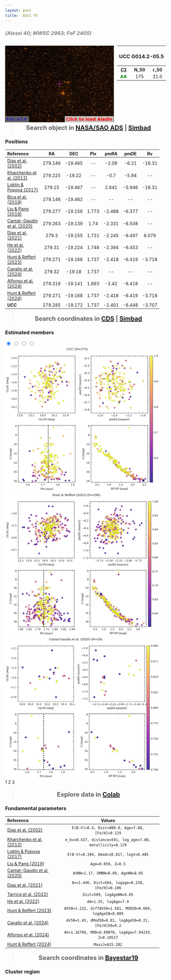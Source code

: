 ```yaml
---
layout: post
title:  ASCC 97
---
```

<h3><span style="color: #808080;"><i>(Alessi 40; MWSC 2963; FoF 2405)</i></span></h3><div style="display: flex; justify-content: space-between; width:720px;height:250px">
<div style="text-align: center;">

<!-- Static image + data attributes for FOV and target -->
<img id="aladin_img"
     data-umami-event="aladin_load"
     src="https://raw.githubusercontent.com/ucc23/Q1N/main/plots/ascc97_aladin.webp"
     alt="Click to load Aladin Lite" 
     style="width:355px;height:250px; cursor: pointer;"
     data-fov="0.7" 
     data-target="279.285 -19.172"/>
<!-- Div to contain Aladin Lite viewer -->
<div id="aladin-lite-div" style="width:355px;height:250px;display:none;"></div>
<!-- Aladin Lite script (will be loaded after the image is clicked) -->
<script src="{{ site.baseurl }}/scripts/aladin_load.js"></script>

</div>
<!-- Left block -->

<table style="width:355px;height:250px;">
  <!-- Row 1 (title) -->
  <tr>
    <td colspan="5"><h3>UCC G014.2-05.5</h3></td>
  </tr>
  <!-- Row 2 -->
  <tr>
    <th style="text-align: center;"><a href="https://ucc.ar/faq#what-is-the-c3-parameter" title="Combined class">C3</a></th>
    <th style="text-align: center;"><div title="Stars with membership probability >50%">N_50</div></th>
    <th style="text-align: center;"><div title="Radius that contains half the members [arcmin]">r_50</div></th>
  </tr>
  <!-- Row 3 -->
  <tr>
    <td style="text-align: center;"><span style="color: green; font-weight: bold;">A</span><span style="color: green; font-weight: bold;">A</span></td>
    <td style="text-align: center;">175</td>
    <td style="text-align: center;">21.0</td>
  </tr>
</table>
</div>

> <p style="text-align:center; font-weight: bold; font-size:20px">Search object in <a data-umami-event="nasa_search" href="https://ui.adsabs.harvard.edu/search/q=%20collection%3Aastronomy%20body%3A%22ASCC%2097%22&sort=date%20desc%2C%20bibcode%20desc&p_=0" target="_blank">NASA/SAO ADS</a> | <a data-umami-event="simbad_search" href="https://simbad.cds.unistra.fr/simbad/sim-id-refs?Ident=ascc97" target="_blank">Simbad</a></p>


### Positions

| Reference    | RA    | DEC   | Plx  | pmRA  | pmDE   |  Rv  |
| :---         | :---: | :---: | :---: | :---: | :---: | :---: |
|[Dias et al. (2002)](https://ui.adsabs.harvard.edu/abs/2002A%26A...389..871D) | 279.146 | -19.465 | -- | -2.09 | -6.21 | -16.31 |
|[Kharchenko et al. (2012)](https://ui.adsabs.harvard.edu/abs/2012A%26A...543A.156K) | 279.225 | -19.22 | -- | -0.7 | -5.94 | -- |
|[Loktin & Popova (2017)](https://ui.adsabs.harvard.edu/abs/2017AstBu..72..257L) | 279.15 | -19.467 | -- | 2.641 | -5.946 | -16.31 |
|[Bica et al. (2019)](https://ui.adsabs.harvard.edu/abs/2019AJ....157...12B) | 279.146 | -19.462 | -- | -- | -- | -- |
|[Liu & Pang (2019)](https://ui.adsabs.harvard.edu/abs/2019ApJS..245...32L) | 279.277 | -19.156 | 1.773 | -2.488 | -6.377 | -- |
|[Cantat-Gaudin et al. (2020)](https://ui.adsabs.harvard.edu/abs/2020A%26A...640A...1C) | 279.263 | -19.139 | 1.74 | -2.331 | -6.508 | -- |
|[Dias et al. (2021)](https://ui.adsabs.harvard.edu/abs/2021MNRAS.504..356D) | 279.3 | -19.155 | 1.731 | -2.245 | -6.497 | 6.079 |
|[He et al. (2022)](https://ui.adsabs.harvard.edu/abs/2022ApJS..262....7H) | 279.31 | -19.224 | 1.748 | -2.394 | -6.453 | -- |
|[Hunt & Reffert (2023)](https://ui.adsabs.harvard.edu/abs/2023A%26A...673A.114H) | 279.271 | -19.168 | 1.737 | -2.418 | -6.419 | -3.718 |
|[Cavallo et al. (2024)](https://ui.adsabs.harvard.edu/abs/2024AJ....167...12C) | 279.32 | -19.18 | 1.737 | -- | -- | -- |
|[Alfonso et al. (2024)](https://ui.adsabs.harvard.edu/abs/2024A%26A...689A..18A) | 279.316 | -19.141 | 1.693 | -2.42 | -6.418 | -- |
|[Hunt & Reffert (2024)](https://ui.adsabs.harvard.edu/abs/2024A%26A...686A..42H) | 279.271 | -19.168 | 1.737 | -2.418 | -6.419 | -3.718 |
| **UCC** |279.285 | -19.172 | 1.737 | -2.401 | -6.448 | -3.707 |

> <p style="text-align:center; font-weight: bold; font-size:20px">Search coordinates in <a data-umami-event="cds_coord_search" href="https://cdsportal.u-strasbg.fr/?target=279.285,-19.172" target="_blank">CDS</a> | <a data-umami-event="simbad_coord_search" href="https://simbad.cds.unistra.fr/mobile/object_list.html?coord=279.285%20-19.172&output=json&radius=5&userEntry=ascc97" target="_blank">Simbad</a></p>

### Estimated members

<div class="carousel">
<input type="radio" name="radio-btn" id="slide1" checked>
<input type="radio" name="radio-btn" id="slide1">
<input type="radio" name="radio-btn" id="slide2">
<input type="radio" name="radio-btn" id="slide3">
<div class="slides">
<div class="slide">
<a href="https://raw.githubusercontent.com/ucc23/Q1N/main/plots/UCC/ascc97.webp" target="_blank">
<img src="https://raw.githubusercontent.com/ucc23/Q1N/main/plots/UCC/ascc97.webp" alt="ASCC 97 UCC">
</a>
</div>
<div class="slide">
<a href="https://raw.githubusercontent.com/ucc23/Q1N/main/plots/HUNT23/ascc97.webp" target="_blank">
<img src="https://raw.githubusercontent.com/ucc23/Q1N/main/plots/HUNT23/ascc97.webp" alt="ASCC 97 HUNT23">
</a>
</div>
<div class="slide">
<a href="https://raw.githubusercontent.com/ucc23/Q1N/main/plots/CANTAT20/ascc97.webp" target="_blank">
<img src="https://raw.githubusercontent.com/ucc23/Q1N/main/plots/CANTAT20/ascc97.webp" alt="ASCC 97 CANTAT20">
</a>
</div>
</div>
<div class="indicators">
<label for="slide1">1</label>
<label for="slide2">2</label>
<label for="slide3">3</label>
</div>
</div>


> <p style="text-align:center; font-weight: bold; font-size:20px">Explore data in <a data-umami-event="colab" href="https://colab.research.google.com/github/ucc23/ucc/blob/main/assets/notebook.ipynb" target="_blank">Colab</a></p>


### Fundamental parameters

| Reference |  Values |
| :---      |  :---:  |
| [Dias et al. (2002)](https://ui.adsabs.harvard.edu/abs/2002A%26A...389..871D) | `E(B-V)=0.4, Dist=800.0, Age=7.88, [Fe/H]=0.129` |
| [Kharchenko et al. (2012)](https://ui.adsabs.harvard.edu/abs/2012A%26A...543A.156K) | `e_bv=0.437, distance=591, log_age=7.88, metallicity=0.129` |
| [Loktin & Popova (2017)](https://ui.adsabs.harvard.edu/abs/2017AstBu..72..257L) | `E(B-V)=0.394, Dmod=10.817, logt=8.485` |
| [Liu & Pang (2019)](https://ui.adsabs.harvard.edu/abs/2019ApJS..245...32L) | `Age=0.059, Z=0.5` |
| [Cantat-Gaudin et al. (2020)](https://ui.adsabs.harvard.edu/abs/2020A%26A...640A...1C) | `AVNN=1.17, DMNN=8.89, AgeNN=8.05` |
| [Dias et al. (2021)](https://ui.adsabs.harvard.edu/abs/2021MNRAS.504..356D) | `Av=1.446, Dist=564, logage=8.228, [Fe/H]=0.106` |
| [Tarricq et al. (2022)](https://ui.adsabs.harvard.edu/abs/2022A%26A...659A..59T) | `Dist=589, logAgeNN=8.05` |
| [He et al. (2022)](https://ui.adsabs.harvard.edu/abs/2022ApJS..262....7H) | `A0=1.55, logAge=7.9` |
| [Hunt & Reffert (2023)](https://ui.adsabs.harvard.edu/abs/2023A%26A...673A.114H) | `AV50=1.222, diffAV50=1.581, MOD50=8.669, logAge50=8.089` |
| [Cavallo et al. (2024)](https://ui.adsabs.harvard.edu/abs/2024AJ....167...12C) | `AV50=1.43, dMod50=8.81, logAge50=8.21, [Fe/H]50=0.2` |
| [Alfonso et al. (2024)](https://ui.adsabs.harvard.edu/abs/2024A%26A...689A..18A) | `AV=1.16766, MOD=8.89076, logAge=7.94219, Z=0.10517` |
| [Hunt & Reffert (2024)](https://ui.adsabs.harvard.edu/abs/2024A%26A...686A..42H) | `MassJ=615.282` |

> <p style="text-align:center; font-weight: bold; font-size:20px">Search coordinates in <a data-umami-event="bayestar" href="http://argonaut.skymaps.info/query?lon=14.256%20&lat=-5.576&coordsys=gal&mapname=bayestar2019" target="_blank">Bayestar19</a></p>


### Cluster region

<html lang="en">
  <body>
    <center>
    <div id="plot-params"
         data-oc-name="ascc97"
         data-ra-center="279.26"
         data-dec-center="-19.14"
         data-rad-deg="21.0"
         data-plx="1.737">
    </div>
    <div id="plot-container">
        <div id="plot"></div>
    </div>
    <script defer type="module" src="{{ site.baseurl }}/scripts/radec_scatter.js"></script>
    </center>
  </body>
</html>
<br>
